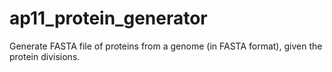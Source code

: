 ap11_protein_generator
======================

Generate FASTA file of proteins from a genome (in FASTA format), given the protein divisions.